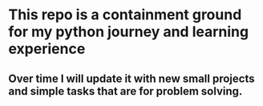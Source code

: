 # This repo is a containment ground for my python journey and learning experience

## Over time I will update it with new small projects and simple tasks that are for problem solving. 
